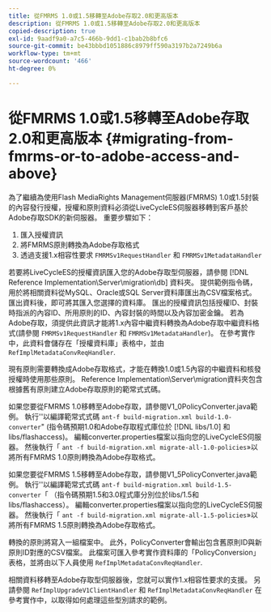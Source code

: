 ```yaml
---
title: 從FMRMS 1.0或1.5移轉至Adobe存取2.0和更高版本
description: 從FMRMS 1.0或1.5移轉至Adobe存取2.0和更高版本
copied-description: true
exl-id: 9aadf9a0-a7c5-466b-9dd1-c1bab2b8bfc6
source-git-commit: be43bbbd1051886c8979ff590a3197b2a7249b6a
workflow-type: tm+mt
source-wordcount: '466'
ht-degree: 0%

---
```


# 從FMRMS 1.0或1.5移轉至Adobe存取2.0和更高版本 {#migrating-from-fmrms-or-to-adobe-access-and-above}

為了繼續為使用Flash MediaRights Management伺服器(FMRMS) 1.0或1.5封裝的內容發行授權，授權和原則資料必須從LiveCycleES伺服器移轉到客戶基於Adobe存取SDK的新伺服器。 重要步驟如下：

1. 匯入授權資訊
1. 將FMRMS原則轉換為Adobe存取格式
1. 透過支援1.x相容性要求 `FMRMSv1RequestHandler` 和 `FMRMSv1MetadataHandler`

若要將LiveCycleES的授權資訊匯入您的Adobe存取型伺服器，請參閱 [!DNL Reference Implementation\Server\migration\db] 資料夾。 提供範例指令碼，用於將相關資料從MySQL、Oracle或SQL Server資料庫匯出為CSV檔案格式。 匯出資料後，即可將其匯入您選擇的資料庫。 匯出的授權資訊包括授權ID、封裝時指派的內容ID、所用原則的ID、內容封裝的時間以及內容加密金鑰。 若為Adobe存取，須提供此資訊才能將1.x內容中繼資料轉換為Adobe存取中繼資料格式(請參閱 `FMRMSv1RequestHandler` 和 `FMRMSv1MetadataHandler`)。 在參考實作中，此資料會儲存在「授權資料庫」表格中，並由 `RefImplMetadataConvReqHandler`.

現有原則需要轉換成Adobe存取格式，才能在轉換1.0或1.5內容的中繼資料和核發授權時使用那些原則。 Reference Implementation\Server\migration資料夾包含根據舊有原則建立Adobe存取原則的範常式式碼。

如果您要從FMRMS 1.0移轉至Adobe存取，請參閱V1_0PolicyConverter.java範例。 執行&#39;&#39;以編譯範常式式碼 `ant-f build-migration.xml build-1.0-converter`&quot; (指令碼預期1.0和Adobe存取程式庫位於 [!DNL libs/1.0] 和libs/flashaccess)。 編輯converter.properties檔案以指向您的LiveCycleES伺服器。 然後執行「 `ant -f build-migration.xml migrate-all-1.0-policies`»以將所有FMRMS 1.0原則轉換為Adobe存取格式。

如果您要從FMRMS 1.5移轉至Adobe存取，請參閱V1_5PolicyConverter.java範例。 執行&#39;&#39;以編譯範常式式碼 `ant-f build-migration.xml build-1.5-converter`「 （指令碼預期1.5和3.0程式庫分別位於libs/1.5和libs/flashaccess）。 編輯converter.properties檔案以指向您的LiveCycleES伺服器。 然後執行「 `ant -f build-migration.xml migrate-all-1.5-policies`»以將所有FMRMS 1.5原則轉換為Adobe存取格式。

轉換的原則將寫入一組檔案中。 此外，PolicyConverter會輸出包含舊原則ID與新原則ID對應的CSV檔案。 此檔案可匯入參考實作資料庫的「PolicyConversion」表格，並將由以下人員使用 `RefImplMetadataConvReqHandler`.

相關資料移轉至Adobe存取型伺服器後，您就可以實作1.x相容性要求的支援。 另請參閱 `RefImplUpgradeV1ClientHandler` 和 `RefImplMetadataConvReqHandler` 在參考實作中，以取得如何處理這些型別請求的範例。
